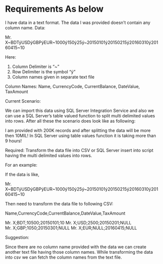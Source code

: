 # Requirements As below

I have data in a text format. The data I was provided doesn’t contain any column name.
Data:

Mr. X~BDTýUSDýGBPýEUR~1000ý150ý25ý~20150101ý20150215ý20160310ý20160415~10

Here:
1.	Column Delimiter is “~”
2.	Row Delimiter is the symbol “ý”
3.	Column names given in separate text file

Column Names:
Name, CurrencyCode, CurrentBalance, DateValue, TaxAmount

Current Scenario:	

We can import this data using SQL Server Integration Service and also we can use a SQL Server’s table valued function to split multi delimited values into rows. After all these the scenario does look like as following:

 
I am provided with 200K records and after splitting the data will be more then 10MIL! In SQL Server using table values function it is taking more than 9 hours!

Required:
Transform the data file into CSV or SQL Server insert into script having the multi delimited values into rows.

For an example:

If the data is like,

Mr. X~BDTýUSDýGBPýEUR~1000ý150ý25ý~20150101ý20150215ý20160310ý20160415~10

Then need to transform the data file to following CSV:

Name,CurrencyCode,CurrentBalance,DateValue,TaxAmount

Mr. X;BDT;10500;20150101;10
Mr. X;USD;2500;20150201;NULL	
Mr. X;GBP;1050;20150301;NULL
Mr. X;EUR;NULL;20160415;NULL

Suggestion:

Since there are no column name provided with the data we can create another text file having those column names. While transforming the data into csv we can fetch the column names from the text file.

